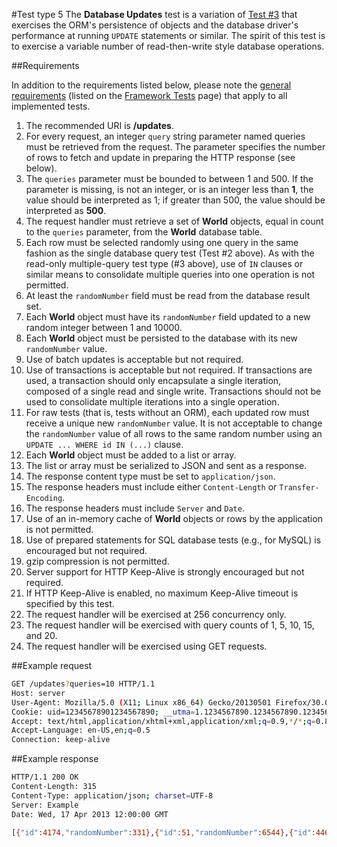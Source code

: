 #Test type 5
The __Database Updates__ test is a variation of [Test #3](https://github.com/LadyMozzarella/FrameworkBenchmarks/wiki/Multiple-Database-Queries) that exercises the ORM's persistence of objects and the database driver's performance at running `UPDATE` statements or similar. The spirit of this test is to exercise a variable number of read-then-write style database operations.

##Requirements

In addition to the requirements listed below, please note the [general requirements](https://github.com/LadyMozzarella/FrameworkBenchmarks/wiki/Framework-Tests#general-requirements) (listed on the [Framework Tests](https://github.com/LadyMozzarella/FrameworkBenchmarks/wiki/Framework-Tests) page) that apply to all implemented tests.

1. The recommended URI is __/updates__.
2. For every request, an integer `query` string parameter named queries must be retrieved from the request. The parameter specifies the number of rows to fetch and update in preparing the HTTP response (see below).
3. The `queries` parameter must be bounded to between 1 and 500. If the parameter is missing, is not an integer, or is an integer less than __1__, the value should be interpreted as 1; if greater than 500, the value should be interpreted as __500__.
4. The request handler must retrieve a set of __World__ objects, equal in count to the `queries` parameter, from the __World__ database table.
5. Each row must be selected randomly using one query in the same fashion as the single database query test (Test #2 above). As with the read-only multiple-query test type (#3 above), use of `IN` clauses or similar means to consolidate multiple queries into one operation is not permitted.
6. At least the `randomNumber` field must be read from the database result set.
7. Each __World__ object must have its `randomNumber` field updated to a new random integer between 1 and 10000.
8. Each __World__ object must be persisted to the database with its new `randomNumber` value.
9. Use of batch updates is acceptable but not required.
10. Use of transactions is acceptable but not required. If transactions are used, a transaction should only encapsulate a single iteration, composed of a single read and single write. Transactions should not be used to consolidate multiple iterations into a single operation.
11. For raw tests (that is, tests without an ORM), each updated row must receive a unique new `randomNumber` value. It is not acceptable to change the `randomNumber` value of all rows to the same random number using an `UPDATE ... WHERE id IN (...)` clause.
12. Each __World__ object must be added to a list or array.
13. The list or array must be serialized to JSON and sent as a response.
14. The response content type must be set to `application/json`.
15. The response headers must include either `Content-Length` or `Transfer-Encoding`.
16. The response headers must include `Server` and `Date`.
17. Use of an in-memory cache of __World__ objects or rows by the application is not permitted.
18. Use of prepared statements for SQL database tests (e.g., for MySQL) is encouraged but not required.
19. gzip compression is not permitted.
20. Server support for HTTP Keep-Alive is strongly encouraged but not required.
21. If HTTP Keep-Alive is enabled, no maximum Keep-Alive timeout is specified by this test.
22. The request handler will be exercised at 256 concurrency only.
23. The request handler will be exercised with query counts of 1, 5, 10, 15, and 20.
24. The request handler will be exercised using GET requests.

##Example request
```bash
GET /updates?queries=10 HTTP/1.1
Host: server
User-Agent: Mozilla/5.0 (X11; Linux x86_64) Gecko/20130501 Firefox/30.0 AppleWebKit/600.00 Chrome/30.0.0000.0 Trident/10.0 Safari/600.00
Cookie: uid=12345678901234567890; __utma=1.1234567890.1234567890.1234567890.1234567890.12; wd=2560x1600
Accept: text/html,application/xhtml+xml,application/xml;q=0.9,*/*;q=0.8
Accept-Language: en-US,en;q=0.5
Connection: keep-alive
```

##Example response
```bash
HTTP/1.1 200 OK
Content-Length: 315
Content-Type: application/json; charset=UTF-8
Server: Example
Date: Wed, 17 Apr 2013 12:00:00 GMT

[{"id":4174,"randomNumber":331},{"id":51,"randomNumber":6544},{"id":4462,"randomNumber":952},{"id":2221,"randomNumber":532},{"id":9276,"randomNumber":3097},{"id":3056,"randomNumber":7293},{"id":6964,"randomNumber":620},{"id":675,"randomNumber":6601},{"id":8414,"randomNumber":6569},{"id":2753,"randomNumber":4065}]
```